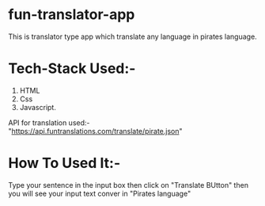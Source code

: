 # fun-translator-app
This is translator type app which translate any language in pirates language.

# Tech-Stack Used:-

1. HTML
2. Css
3. Javascript.

API for translation used:- "https://api.funtranslations.com/translate/pirate.json"

# How To Used It:- 

Type your sentence in the input box then click on "Translate BUtton" then you will see your input text conver in "Pirates language"



